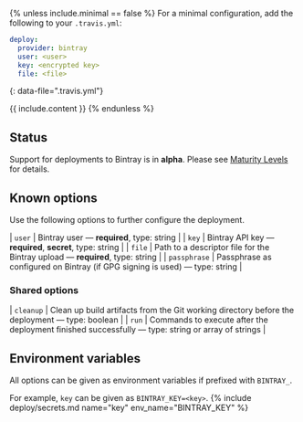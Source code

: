 {% unless include.minimal == false %}
For a minimal configuration, add the following to your `.travis.yml`:

```yaml
deploy:
  provider: bintray
  user: <user>
  key: <encrypted key>
  file: <file>
```
{: data-file=".travis.yml"}



{{ include.content }}
{% endunless %}

## Status

Support for deployments to Bintray is in **alpha**. Please see [Maturity Levels](/user/deployment-v2#maturity-levels) for details.
## Known options

Use the following options to further configure the deployment.

| `user` | Bintray user &mdash; **required**, type: string |
| `key` | Bintray API key &mdash; **required**, **secret**, type: string |
| `file` | Path to a descriptor file for the Bintray upload &mdash; **required**, type: string |
| `passphrase` | Passphrase as configured on Bintray (if GPG signing is used) &mdash; type: string |

### Shared options

| `cleanup` | Clean up build artifacts from the Git working directory before the deployment &mdash; type: boolean |
| `run` | Commands to execute after the deployment finished successfully &mdash; type: string or array of strings |

## Environment variables

All options can be given as environment variables if prefixed with `BINTRAY_`.

For example, `key` can be given as `BINTRAY_KEY=<key>`.
{% include deploy/secrets.md name="key" env_name="BINTRAY_KEY" %}